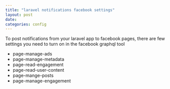 ```yaml
---
title: "laravel notifications facebook settings"
layout: post
date: 
categories: config
---
```


To post notifications from your laravel app to facebook pages, there are few settings you need to turn on in the facebook graphql tool

- page-manage-ads
- page-manage-metadata
- page-read-engagement
- page-read-user-content
- page-mange-posts
- page-manage-engagement
